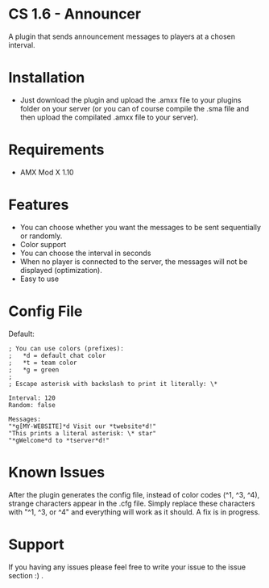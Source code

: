 # CS 1.6 - Announcer
A plugin that sends announcement messages to players at a chosen interval.

# Installation
- Just download the plugin and upload the .amxx file to your plugins folder on your server (or you can of course compile the .sma file and then upload the compilated .amxx file to your server).

# Requirements
- AMX Mod X 1.10

# Features
- You can choose whether you want the messages to be sent sequentially or randomly.
- Color support
- You can choose the interval in seconds
- When no player is connected to the server, the messages will not be displayed (optimization).
- Easy to use

# Config File
Default:
```
; You can use colors (prefixes):
;   *d = default chat color
;   *t = team color
;   *g = green
;
; Escape asterisk with backslash to print it literally: \*

Interval: 120
Random: false

Messages:
"*g[MY-WEBSITE]*d Visit our *twebsite*d!"
"This prints a literal asterisk: \* star"
"*gWelcome*d to *tserver*d!"
```

# Known Issues
After the plugin generates the config file, instead of color codes (^1, ^3, ^4), strange characters appear in the .cfg file. Simply replace these characters with "^1, ^3, or ^4" and everything will work as it should. A fix is in progress.

# Support
If you having any issues please feel free to write your issue to the issue section :) .
